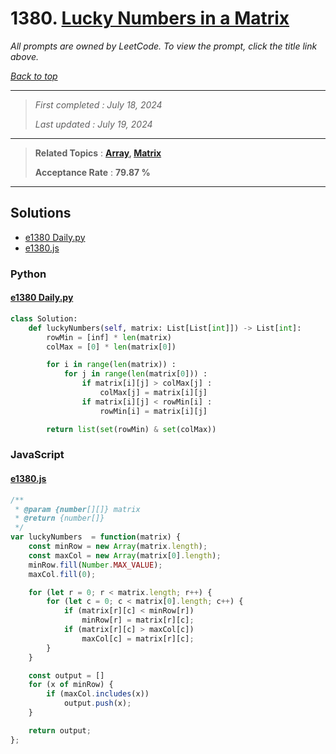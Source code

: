 # 1380. [Lucky Numbers in a Matrix](<https://leetcode.com/problems/lucky-numbers-in-a-matrix>)

*All prompts are owned by LeetCode. To view the prompt, click the title link above.*

*[Back to top](<../README.md>)*

------

> *First completed : July 18, 2024*
>
> *Last updated : July 19, 2024*

------

> **Related Topics** : **[Array](<by_topic/Array.md>), [Matrix](<by_topic/Matrix.md>)**
>
> **Acceptance Rate** : **79.87 %**

------

## Solutions

- [e1380 Daily.py](<../my-submissions/e1380 Daily.py>)
- [e1380.js](<../my-submissions/e1380.js>)
### Python
#### [e1380 Daily.py](<../my-submissions/e1380 Daily.py>)
```Python
class Solution:
    def luckyNumbers(self, matrix: List[List[int]]) -> List[int]:
        rowMin = [inf] * len(matrix)
        colMax = [0] * len(matrix[0])

        for i in range(len(matrix)) :
            for j in range(len(matrix[0])) :
                if matrix[i][j] > colMax[j] :
                    colMax[j] = matrix[i][j]
                if matrix[i][j] < rowMin[i] :
                    rowMin[i] = matrix[i][j]

        return list(set(rowMin) & set(colMax))
```

### JavaScript
#### [e1380.js](<../my-submissions/e1380.js>)
```JavaScript
/**
 * @param {number[][]} matrix
 * @return {number[]}
 */
var luckyNumbers  = function(matrix) {
    const minRow = new Array(matrix.length);
    const maxCol = new Array(matrix[0].length);
    minRow.fill(Number.MAX_VALUE);
    maxCol.fill(0);

    for (let r = 0; r < matrix.length; r++) {
        for (let c = 0; c < matrix[0].length; c++) {
            if (matrix[r][c] < minRow[r])
                minRow[r] = matrix[r][c];
            if (matrix[r][c] > maxCol[c])
                maxCol[c] = matrix[r][c];
        }
    }

    const output = []
    for (x of minRow) {
        if (maxCol.includes(x))
            output.push(x);
    }

    return output;
};
```

